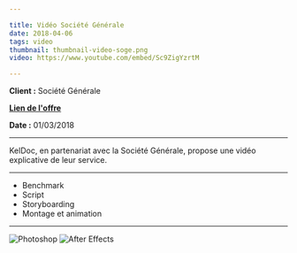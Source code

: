 ```yaml
---

title: Vidéo Société Générale
date: 2018-04-06
tags: video
thumbnail: thumbnail-video-soge.png
video: https://www.youtube.com/embed/Sc9ZigYzrtM

---
```


**Client :** Société Générale

[**Lien de l'offre**](https://professionnels.societegenerale.fr/essentiel_quotidien/offre-keldoc.html)

**Date :** 01/03/2018

---

KelDoc, en partenariat avec la Société Générale, propose une vidéo explicative de leur service.

---

- Benchmark
- Script
- Storyboarding
- Montage et animation

---

![Photoshop](/images/icons/photoshop.svg)
![After Effects](/images/icons/after_effects.svg)
